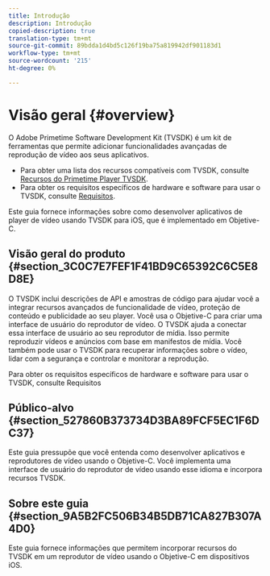 ```yaml
---
title: Introdução
description: Introdução
copied-description: true
translation-type: tm+mt
source-git-commit: 89bdda1d4bd5c126f19ba75a819942df901183d1
workflow-type: tm+mt
source-wordcount: '215'
ht-degree: 0%

---
```



# Visão geral {#overview}

O Adobe Primetime Software Development Kit (TVSDK) é um kit de ferramentas que permite adicionar funcionalidades avançadas de reprodução de vídeo aos seus aplicativos.

* Para obter uma lista dos recursos compatíveis com TVSDK, consulte [Recursos do Primetime Player TVSDK](../../ios-3x-introduction/ios-3x-overview/ios-3x-overview-of-the-player.md).
* Para obter os requisitos específicos de hardware e software para usar o TVSDK, consulte [Requisitos](../../ios-3x-introduction/ios-3x-requirements.md).

Este guia fornece informações sobre como desenvolver aplicativos de player de vídeo usando TVSDK para iOS, que é implementado em Objetive-C.

## Visão geral do produto {#section_3C0C7E7FEF1F41BD9C65392C6C5E8D8E}

O TVSDK inclui descrições de API e amostras de código para ajudar você a integrar recursos avançados de funcionalidade de vídeo, proteção de conteúdo e publicidade ao seu player. Você usa o Objetive-C para criar uma interface de usuário do reprodutor de vídeo. O TVSDK ajuda a conectar essa interface de usuário ao seu reprodutor de mídia. Isso permite reproduzir vídeos e anúncios com base em manifestos de mídia. Você também pode usar o TVSDK para recuperar informações sobre o vídeo, lidar com a segurança e controlar e monitorar a reprodução.

Para obter os requisitos específicos de hardware e software para usar o TVSDK, consulte Requisitos

## Público-alvo {#section_527860B373734D3BA89FCF5EC1F6DC37}

Este guia pressupõe que você entenda como desenvolver aplicativos e reprodutores de vídeo usando o Objetive-C. Você implementa uma interface de usuário do reprodutor de vídeo usando esse idioma e incorpora recursos TVSDK.

## Sobre este guia {#section_9A5B2FC506B34B5DB71CA827B307A4D0}

Este guia fornece informações que permitem incorporar recursos do TVSDK em um reprodutor de vídeo usando o Objetive-C em dispositivos iOS.